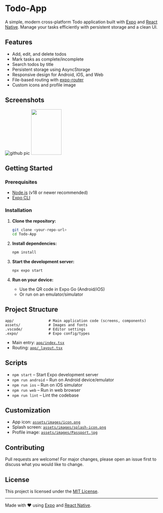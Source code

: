 # Todo-App

A simple, modern cross-platform Todo application built with [Expo](https://expo.dev/) and [React Native](https://reactnative.dev/). Manage your tasks efficiently with persistent storage and a clean UI.

## Features

- Add, edit, and delete todos
- Mark tasks as complete/incomplete
- Search todos by title
- Persistent storage using AsyncStorage
- Responsive design for Android, iOS, and Web
- File-based routing with [expo-router](https://docs.expo.dev/router/introduction/)
- Custom icons and profile image

## Screenshots
![github pic](https://github.com/user-attachments/assets/690b1c06-1d3b-4e56-8672-5029b6afbe02)
<img src="https://github.com/user-attachments/assets/690b1c06-1d3b-4e56-8672-5029b6afbe02" height="150" width="100"/>


## Getting Started

### Prerequisites

- [Node.js](https://nodejs.org/) (v18 or newer recommended)
- [Expo CLI](https://docs.expo.dev/get-started/installation/)

### Installation

1. **Clone the repository:**

   ```sh
   git clone <your-repo-url>
   cd Todo-App
   ```

2. **Install dependencies:**

   ```sh
   npm install
   ```

3. **Start the development server:**

   ```sh
   npx expo start
   ```

4. **Run on your device:**
   - Use the QR code in Expo Go (Android/iOS)
   - Or run on an emulator/simulator

## Project Structure

```
app/                # Main application code (screens, components)
assets/             # Images and fonts
.vscode/            # Editor settings
.expo/              # Expo config/types
```

- Main entry: [`app/index.tsx`](app/index.tsx)
- Routing: [`app/_layout.tsx`](app/_layout.tsx)

## Scripts

- `npm start` – Start Expo development server
- `npm run android` – Run on Android device/emulator
- `npm run ios` – Run on iOS simulator
- `npm run web` – Run in web browser
- `npm run lint` – Lint the codebase

## Customization

- App icon: [`assets/images/icon.png`](assets/images/icon.png)
- Splash screen: [`assets/images/splash-icon.png`](assets/images/splash-icon.png)
- Profile image: [`assets/images/Passport.jpg`](assets/images/Passport.jpg)

## Contributing

Pull requests are welcome! For major changes, please open an issue first to discuss what you would like to change.

## License

This project is licensed under the [MIT License](../Todo-App-React-Native/LICENSE).

---

Made with ❤️ using [Expo](https://expo.dev/) and [React Native](https://reactnative.dev/).

